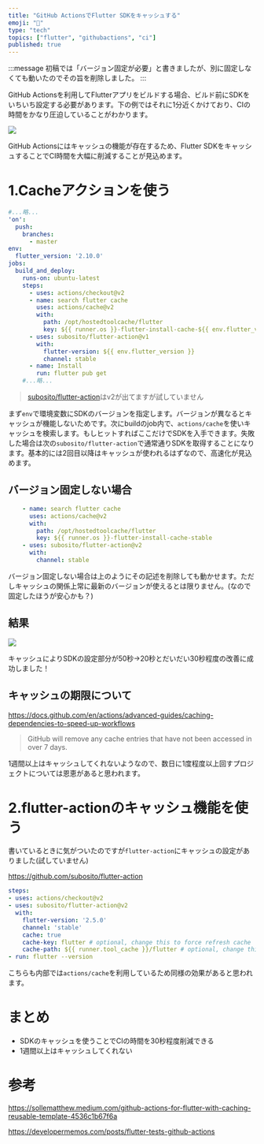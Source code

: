 ```yaml
---
title: "GitHub ActionsでFlutter SDKをキャッシュする"
emoji: "🦅"
type: "tech"
topics: ["flutter", "githubactions", "ci"]
published: true
---
```


:::message
初稿では「バージョン固定が必要」と書きましたが、別に固定しなくても動いたのでその旨を削除しました。
:::

GitHub Actionsを利用してFlutterアプリをビルドする場合、ビルド前にSDKをいちいち設定する必要があります。下の例ではそれに1分近くかけており、CIの時間をかなり圧迫していることがわかります。

![](https://storage.googleapis.com/zenn-user-upload/b95ee16b512c-20220213.png)

GitHub Actionsにはキャッシュの機能が存在するため、Flutter SDKをキャッシュすることでCI時間を大幅に削減することが見込めます。

# 1.Cacheアクションを使う

```yaml
#...略...
'on':
  push:
    branches:
      - master
env:
  flutter_version: '2.10.0'
jobs:
  build_and_deploy:
    runs-on: ubuntu-latest
    steps:
      - uses: actions/checkout@v2
      - name: search flutter cache
        uses: actions/cache@v2
        with:
          path: /opt/hostedtoolcache/flutter
          key: ${{ runner.os }}-flutter-install-cache-${{ env.flutter_version }}
      - uses: subosito/flutter-action@v1
        with:
          flutter-version: ${{ env.flutter_version }}
          channel: stable
      - name: Install
        run: flutter pub get
	#...略...
```

> [subosito/flutter-action](https://github.com/subosito/flutter-action)はv2が出てますが試していません

まず`env`で環境変数にSDKのバージョンを指定します。バージョンが異なるとキャッシュが機能しないためです。次にbuildのjob内で、`actions/cache`を使いキャッシュを検索します。もしヒットすればここだけでSDKを入手できます。失敗した場合は次の`subosito/flutter-action`で通常通りSDKを取得することになります。基本的には2回目以降はキャッシュが使われるはずなので、高速化が見込めます。

## バージョン固定しない場合

```yaml
    - name: search flutter cache
      uses: actions/cache@v2
      with:
        path: /opt/hostedtoolcache/flutter
        key: ${{ runner.os }}-flutter-install-cache-stable
    - uses: subosito/flutter-action@v2
      with:
        channel: stable
```

バージョン固定しない場合は上のようにその記述を削除しても動かせます。ただしキャッシュの関係上常に最新のバージョンが使えるとは限りません。(なので固定したほうが安心かも？)

## 結果

![](https://storage.googleapis.com/zenn-user-upload/977d01f31e0c-20220213.png)

キャッシュによりSDKの設定部分が50秒→20秒とだいだい30秒程度の改善に成功しました！

## キャッシュの期限について

https://docs.github.com/en/actions/advanced-guides/caching-dependencies-to-speed-up-workflows

> GitHub will remove any cache entries that have not been accessed in over 7 days.

1週間以上はキャッシュしてくれないようなので、数日に1度程度以上回すプロジェクトについては恩恵があると思われます。

# 2.flutter-actionのキャッシュ機能を使う

書いているときに気がついたのですが`flutter-action`にキャッシュの設定がありました(試していません)

https://github.com/subosito/flutter-action

```yaml
steps:
- uses: actions/checkout@v2
- uses: subosito/flutter-action@v2
  with:
    flutter-version: '2.5.0'
    channel: 'stable'
    cache: true
    cache-key: flutter # optional, change this to force refresh cache
    cache-path: ${{ runner.tool_cache }}/flutter # optional, change this to specify the cache path
- run: flutter --version
```

こちらも内部では`actions/cache`を利用しているため同様の効果があると思われます。

# まとめ

- SDKのキャッシュを使うことでCIの時間を30秒程度削減できる
- 1週間以上はキャッシュしてくれない

# 参考

https://sollematthew.medium.com/github-actions-for-flutter-with-caching-reusable-template-4536c1b67f6a

https://developermemos.com/posts/flutter-tests-github-actions
